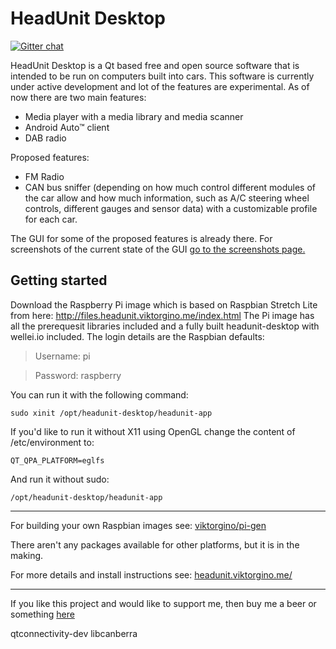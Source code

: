 # HeadUnit Desktop

[![Gitter chat](https://badges.gitter.im/viktorgino/headunit-desktop.png)](https://gitter.im/headunit-desktop)


HeadUnit Desktop is a Qt based free and open source software that is intended to be run on computers built into cars. This software is currently under active development and lot of the features are experimental. As of now there are two main features: 

 - Media player with a media library and media scanner
 - Android Auto™ client
 - DAB radio

Proposed features:

 - FM Radio
 - CAN bus sniffer (depending on how much control different modules of the car allow and how much information, such as A/C steering wheel controls, different gauges and sensor data) with a customizable profile for each car.

The GUI for some of the proposed features is already there. For screenshots of the current state of the GUI [go to the screenshots page.](http://headunit.viktorgino.me/SCREENSHOTS)

Getting started
-------------------
Download the Raspberry Pi image which is based on Raspbian Stretch Lite from here: http://files.headunit.viktorgino.me/index.html
The Pi image has all the prerequesit libraries included and a fully built headunit-desktop with wellei.io included.
The login details are the Raspbian defaults:

> Username: pi

> Password: raspberry

You can run it with the following command:

    sudo xinit /opt/headunit-desktop/headunit-app
    
If you'd like to run it without X11 using OpenGL change the content of /etc/environment to:

    QT_QPA_PLATFORM=eglfs
    
And run it without sudo:

    /opt/headunit-desktop/headunit-app

-------------------

For building your own Raspbian images see: [viktorgino/pi-gen](https://github.com/viktorgino/pi-gen)

There aren't any packages available for other platforms, but it is in the making.

For more details and install instructions see: [headunit.viktorgino.me/](http://headunit.viktorgino.me/)

-------------------

If you like this project and would like to support me, then buy me a beer or something [here](http://amzn.eu/3FbYXDC)



qtconnectivity-dev
libcanberra
